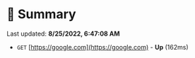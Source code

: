 # 📖 Summary
Last updated: **8/25/2022, 6:47:08 AM**

- `GET` [https://google.com](https://google.com) - **Up** (162ms)
